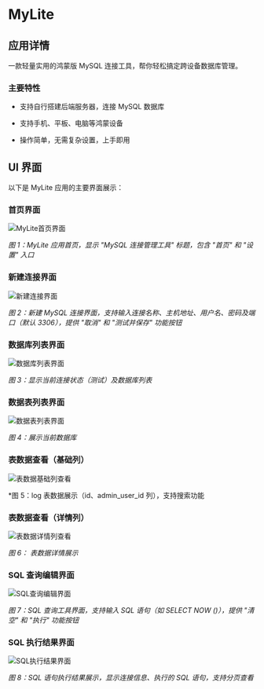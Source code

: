 # MyLite

## 应用详情

一款轻量实用的鸿蒙版 MySQL 连接工具，帮你轻松搞定跨设备数据库管理。

### 主要特性



*   支持自行搭建后端服务器，连接 MySQL 数据库

*   支持手机、平板、电脑等鸿蒙设备

*   操作简单，无需复杂设置，上手即用

## UI 界面

以下是 MyLite 应用的主要界面展示：

### 首页界面



![MyLite首页界面](img/Screenshot_2025-08-16T175421.png)

*图 1：MyLite 应用首页，显示 "MySQL 连接管理工具" 标题，包含 "首页" 和 "设置" 入口*

### 新建连接界面



![新建连接界面](img/Screenshot_2025-08-16T175428.png)

*图 2：新建 MySQL 连接界面，支持输入连接名称、主机地址、用户名、密码及端口（默认 3306），提供 "取消" 和 "测试并保存" 功能按钮*

### 数据库列表界面



![数据库列表界面](img/Screenshot_2025-08-16T175529.png)

*图 3：显示当前连接状态（测试）及数据库列表*

### 数据表列表界面



![数据表列表界面](img/Screenshot_2025-08-16T175551.png)

*图 4：展示当前数据库*

### 表数据查看（基础列）



![表数据基础列查看](img/Screenshot_2025-08-16T175625.png)

*图 5：log 表数据展示（id、admin\_user\_id 列），支持搜索功能

### 表数据查看（详情列）



![表数据详情列查看](img/Screenshot_2025-08-16T175637.png)

*图 6： 表数据详情展示*

### SQL 查询编辑界面



![SQL查询编辑界面](img/Screenshot_2025-08-16T175645.png)

*图 7：SQL 查询工具界面，支持输入 SQL 语句（如 SELECT NOW ()），提供 "清空" 和 "执行" 功能按钮*

### SQL 执行结果界面



![SQL执行结果界面](img/Screenshot_2025-08-16T175726.png)

*图 8：SQL 语句执行结果展示，显示连接信息、执行的 SQL 语句，支持分页查看*
